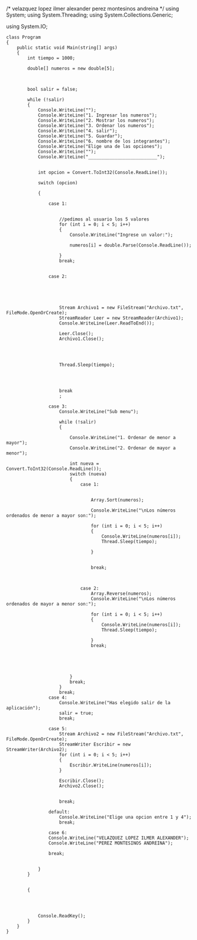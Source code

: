 /*
velazquez lopez ilmer alexander
perez montesinos andreina 
 */
using System;
using System.Threading;
using System.Collections.Generic;

using System.IO;


    class Program
    {
        public static void Main(string[] args)
        {
            int tiempo = 1000;

            double[] numeros = new double[5];



            bool salir = false;

            while (!salir)
            {
                Console.WriteLine("");
                Console.WriteLine("1. Ingresar los numeros");
                Console.WriteLine("2. Mostrar los numeros");
                Console.WriteLine("3. Ordenar los numeros");
                Console.WriteLine("4. salir");
                Console.WriteLine("5. Guardar");
                Console.WriteLine("6. nombre de los integrantes");
                Console.WriteLine("Elige una de las opciones");
                Console.WriteLine("");
                Console.WriteLine("__________________________");


                int opcion = Convert.ToInt32(Console.ReadLine());

                switch (opcion)

                {

                    case 1:


                        //pedimos al usuario los 5 valores
                        for (int i = 0; i < 5; i++)
                        {
                            Console.WriteLine("Ingrese un valor:");

                            numeros[i] = double.Parse(Console.ReadLine());

                        }
                        break;


                    case 2:





                        Stream Archivo1 = new FileStream("Archivo.txt", FileMode.OpenOrCreate);
                        StreamReader Leer = new StreamReader(Archivo1);
                        Console.WriteLine(Leer.ReadToEnd());

                        Leer.Close();
                        Archivo1.Close();




                        Thread.Sleep(tiempo);




                        break
                        ;

                    case 3:
                        Console.WriteLine("Sub menu");

                        while (!salir)
                        {

                            Console.WriteLine("1. Ordenar de menor a mayor");
                            Console.WriteLine("2. Ordenar de mayor a menor");

                            int nueva = Convert.ToInt32(Console.ReadLine());
                            switch (nueva)
                            {
                                case 1:


                                    Array.Sort(numeros);

                                    Console.WriteLine("\nLos números ordenados de menor a mayor son:");

                                    for (int i = 0; i < 5; i++)
                                    {
                                        Console.WriteLine(numeros[i]);
                                        Thread.Sleep(tiempo);

                                    }


                                    break;



                                case 2:
                                    Array.Reverse(numeros);
                                    Console.WriteLine("\nLos números ordenados de mayor a menor son:");

                                    for (int i = 0; i < 5; i++)
                                    {
                                        Console.WriteLine(numeros[i]);
                                        Thread.Sleep(tiempo);

                                    }
                                    break;





                            }
                            break;
                        }
                        break;
                    case 4:
                        Console.WriteLine("Has elegido salir de la aplicación");
                        salir = true;
                        break;

                    case 5:
                        Stream Archivo2 = new FileStream("Archivo.txt", FileMode.OpenOrCreate);
                        StreamWriter Escribir = new StreamWriter(Archivo2);
                        for (int i = 0; i < 5; i++)
                        {
                            Escribir.WriteLine(numeros[i]);
                        }

                        Escribir.Close();
                        Archivo2.Close();


                        break;

                    default:
                        Console.WriteLine("Elige una opcion entre 1 y 4");
                        break;

                    case 6:
                    Console.WriteLine("VELAZQUEZ LOPEZ ILMER ALEXANDER");
                    Console.WriteLine("PEREZ MONTESINOS ANDREINA");

                    break;


                }
            }


            {




                Console.ReadKey();
            }
        }
    }
